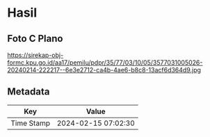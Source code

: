 # Hasil

## Foto C Plano

https://sirekap-obj-formc.kpu.go.id/aa17/pemilu/pdpr/35/77/03/10/05/3577031005026-20240214-222217--6e3e2712-ca4b-4ae6-b8c8-13acf6d364d9.jpg


## Metadata

| Key        | Value               |
| ---------- | ------------------- |
| Time Stamp | 2024-02-15 07:02:30 |



